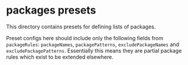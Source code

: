 # packages presets

This directory contains presets for defining lists of packages.

Preset configs here should include only the following fields from `packageRules`: `packageNames`, `packagePatterns`, `excludePackageNames` and `excludePackagePatterns`. Essentially this means they are partial package rules which exist to be extended elsewhere.
